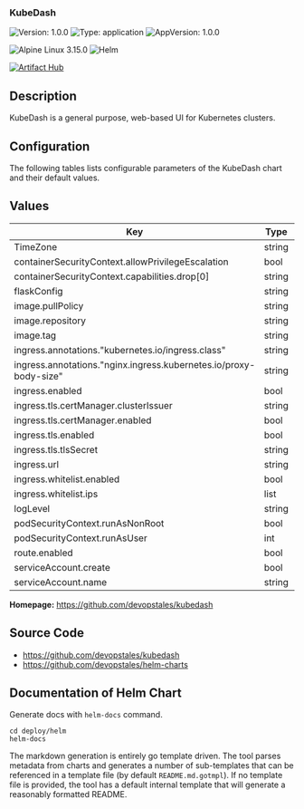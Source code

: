 ### KubeDash

![Version: 1.0.0](https://img.shields.io/badge/Version-1.0.0-informational?style=for-the-badge)
![Type: application](https://img.shields.io/badge/Type-application-informational?style=for-the-badge)
![AppVersion: 1.0.0](https://img.shields.io/badge/AppVersion-1.0.0-informational?style=for-the-badge)

![Alpine Linux 3.15.0](https://img.shields.io/badge/alpine_linux_3.15.0-0D597F?style=for-the-badge&logo=alpine-linux&logoColor=white)
![Helm](https://img.shields.io/badge/helm-0F1689?style=for-the-badge&logo=helm&logoColor=white)

[![Artifact Hub](https://img.shields.io/endpoint?url=https://artifacthub.io/badge/repository/minecraft-exporter&style=for-the-badge)](https://artifacthub.io/packages/helm/devopstales/kubedash)

## Description

KubeDash is a general purpose, web-based UI for Kubernetes clusters.

## Configuration

The following tables lists configurable parameters of the KubeDash chart and their default values.

<fill out>

## Values

| Key | Type | Default | Description |
|-----|------|---------|-------------|
| TimeZone | string | `"CET"` |  |
| containerSecurityContext.allowPrivilegeEscalation | bool | `false` |  |
| containerSecurityContext.capabilities.drop[0] | string | `"all"` |  |
| flaskConfig | string | `"production"` |  |
| image.pullPolicy | string | `"Always"` |  |
| image.repository | string | `"devopstales/kubedash"` |  |
| image.tag | string | `"0.1-devel"` |  |
| ingress.annotations."kubernetes.io/ingress.class" | string | `"nginx"` |  |
| ingress.annotations."nginx.ingress.kubernetes.io/proxy-body-size" | string | `"10m"` |  |
| ingress.enabled | bool | `true` |  |
| ingress.tls.certManager.clusterIssuer | string | `"letsencrypt"` |  |
| ingress.tls.certManager.enabled | bool | `false` |  |
| ingress.tls.enabled | bool | `true` |  |
| ingress.tls.tlsSecret | string | `""` |  |
| ingress.url | string | `"kubedash.mydomain.intra"` |  |
| ingress.whitelist.enabled | bool | `false` |  |
| ingress.whitelist.ips | list | `[]` |  |
| logLevel | string | `"INFO"` |  |
| podSecurityContext.runAsNonRoot | bool | `true` |  |
| podSecurityContext.runAsUser | int | `10001` |  |
| route.enabled | bool | `false` |  |
| serviceAccount.create | bool | `true` |  |
| serviceAccount.name | string | `"kubedash-admin"` |  |

**Homepage:** <https://github.com/devopstales/kubedash>

## Source Code

* <https://github.com/devopstales/kubedash>
* <https://github.com/devopstales/helm-charts>

## Documentation of Helm Chart

Generate docs with `helm-docs` command.

```
cd deploy/helm
helm-docs
```

The markdown generation is entirely go template driven. The tool parses metadata from charts and generates a number of sub-templates that can be referenced in a template file (by default `README.md.gotmpl`). If no template file is provided, the tool has a default internal template that will generate a reasonably formatted README.